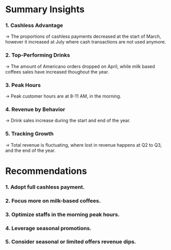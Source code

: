 # Summary Insights

### 1. Cashless Advantage
→ The proportions of cashless payments decreased at the start of March, however it increased at July where cash transactions are not used anymore.

### 2. Top-Performing Drinks
→ The amount of Americano orders dropped on April, while milk based coffees sales have increased thoughout the year.

### 3. Peak Hours
→ Peak customer hours are at 8-11 AM, in the morning.

### 4. Revenue by Behavior
→ Drink sales increase during the start and end of the year.

### 5. Tracking Growth
→ Total revenue is fluctuating, where lost in revenue happens at Q2 to Q3, and the end of the year.

# Recommendations


### 1. Adopt full cashless payment.
### 2. Focus more on milk-based coffees.
### 3. Optimize staffs in the morning peak hours.
### 4. Leverage seasonal promotions.
### 5. Consider seasonal or limited offers revenue dips.

